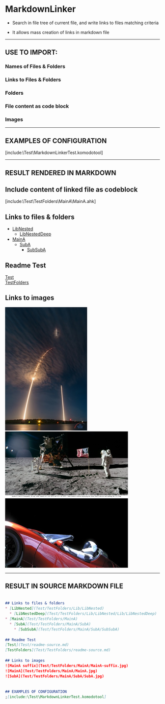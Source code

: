 # MarkdownLinker  

* Search in file tree of current file, and write links to files matching criteria  

* It allows mass creation of links in markdown file  

------------------------------------------------------------------------------------  

## USE TO IMPORT:  

### Names of Files & Folders  
### Links to Files & Folders  
### Folders  
### File content as code block  
### Images  

------------------------------------------------------------------------------------  

## EXAMPLES OF CONFIGURATION  
[include:\Test\MarkdownLinkerTest.komodotool]  

------------------------------------------------------------------------------------  


## RESULT RENDERED IN MARKDOWN  

## Include content of linked file as codeblock  
[include:\Test\TestFolders\MainA\MainA.ahk]  


## Links to files & folders  

* [LibNested](Test/TestFolders/Lib/LibNested)  
  * [LibNestedDeep](Test/TestFolders/Lib/LibNested/Lib/LibNestedDeep)  
* [MainA](Test/TestFolders/MainA)  
  * [SubA](Test/TestFolders/MainA/SubA)  
    * [SubSubA](Test/TestFolders/MainA/SubA/SubSubA)  

## Readme Test  
[Test](Test/readme-source.md)  
[TestFolders](Test/TestFolders/readme-source.md)  


## Links to images  
![MainA suffix](Test/TestFolders/MainA/MainA-suffix.jpg)  
![MainA](Test/TestFolders/MainA/MainA.jpg)  
![SubA](Test/TestFolders/MainA/SubA/SubA.jpg)  

------------------------------------------------------------------------------------  


## RESULT IN SOURCE MARKDOWN FILE  

``` markdown  

## Links to files & folders  
* [LibNested](Test/TestFolders/Lib/LibNested)  
  * [LibNestedDeep](Test/TestFolders/Lib/LibNested/Lib/LibNestedDeep)  
* [MainA](Test/TestFolders/MainA)  
  * [SubA](Test/TestFolders/MainA/SubA)  
    * [SubSubA](Test/TestFolders/MainA/SubA/SubSubA)  

## Readme Test  
[Test](Test/readme-source.md)  
[TestFolders](Test/TestFolders/readme-source.md)  

## Links to images  
![MainA suffix](Test/TestFolders/MainA/MainA-suffix.jpg)  
![MainA](Test/TestFolders/MainA/MainA.jpg)  
![SubA](Test/TestFolders/MainA/SubA/SubA.jpg)  


## EXAMPLES OF CONFIGURATION  
;[include:\Test\MarkdownLinkerTest.komodotool]  


```  
  